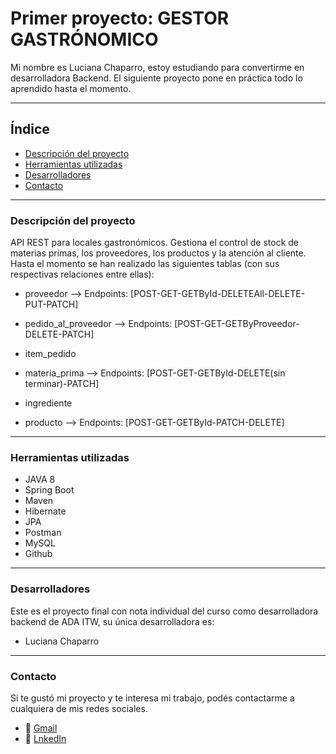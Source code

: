 # Primer proyecto: GESTOR GASTRÓNOMICO

Mi nombre es Luciana Chaparro, estoy estudiando para convertirme en desarrolladora Backend. El siguiente proyecto pone en práctica todo lo aprendido hasta el momento.
***

## Índice

- [Descripción del proyecto](#Descripción-del-proyecto)
- [Herramientas utilizadas](#Herramientas-utilizadas)
- [Desarrolladores](#desarrolladores)
- [Contacto](#contacto)

***

### Descripción del proyecto

API REST para locales gastronómicos. Gestiona el control de stock de materias primas, los proveedores, los productos y la atención al cliente.
Hasta el momento se han realizado las siguientes tablas (con sus respectivas relaciones entre ellas):

  - proveedor --> Endpoints: [POST-GET-GETById-DELETEAll-DELETE-PUT-PATCH]
  - pedido_al_proveedor --> Endpoints: [POST-GET-GETByProveedor-DELETE-PATCH]
  - item_pedido

  - materia_prima --> Endpoints: [POST-GET-GETById-DELETE(sin terminar)-PATCH]
  - ingrediente
  - producto --> Endpoints: [POST-GET-GETById-PATCH-DELETE]
***

### Herramientas utilizadas

- JAVA 8
- Spring Boot
- Maven
- Hibernate
- JPA
- Postman
- MySQL
- Github
***

### Desarrolladores
Este es el proyecto final con nota individual del curso como desarrolladora backend de ADA ITW, su única desarrolladora es:
- Luciana Chaparro

***
### Contacto
Si te gustó mi proyecto y te interesa mi trabajo, podés contactarme a cualquiera de mis redes sociales.

- 📧 <a href="mailto:ch.luciana87@gmail.com" name="mail">Gmail</a>
- 🔗 <a href="linkedin.com/in/luciana-chaparro-39521221a" name="linkedin" >LnkedIn</a>
